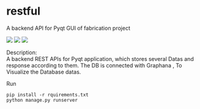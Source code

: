 # restful
A backend API for Pyqt GUI of fabrication project 


![](https://img.shields.io/badge/Django-REST%20framework-red)
![](https://img.shields.io/badge/PyQt-Frontend%20App-brightgreen)
![](https://img.shields.io/badge/Graphana%20-Visualising%20DB-yellow)



Description:  <br />
A backend REST APIs for Pyqt application, which stores several Datas and response according to them.
The DB is connected with Graphana , To Visualize the Database datas.

Run 
```console
pip install -r rquirements.txt
python manage.py runserver
```

